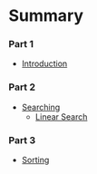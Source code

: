 # Summary

### Part 1

* [Introduction](README.md)

### Part 2

* [Searching](/Searching/README.md)
    * [Linear Search](/Searching/LinearSearch.md)

### Part 3

* [Sorting](/Sorting/README.md)
